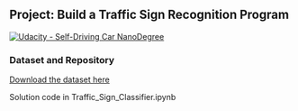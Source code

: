## Project: Build a Traffic Sign Recognition Program
[![Udacity - Self-Driving Car NanoDegree](https://s3.amazonaws.com/udacity-sdc/github/shield-carnd.svg)](http://www.udacity.com/drive)

### Dataset and Repository

[Download the dataset here](https://d17h27t6h515a5.cloudfront.net/topher/2016/November/581faac4_traffic-signs-data/traffic-signs-data.zip)

Solution code in Traffic_Sign_Classifier.ipynb

